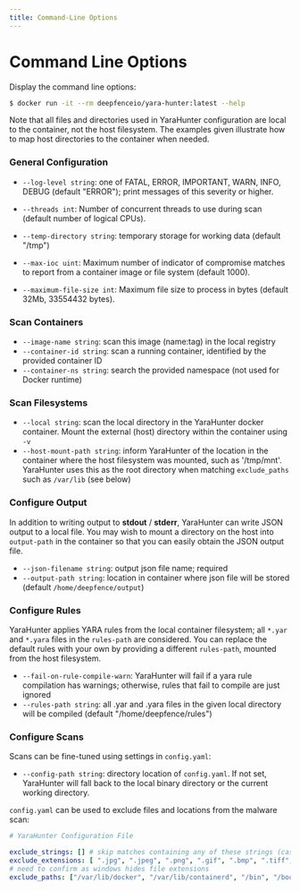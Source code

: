 ```yaml
---
title: Command-Line Options
---
```


# Command Line Options

Display the command line options:

```bash
$ docker run -it --rm deepfenceio/yara-hunter:latest --help
```

Note that all files and directories used in YaraHunter configuration are local to the container, not the host filesystem. The examples given illustrate how to map host directories to the container when needed.

### General Configuration

 * `--log-level string`: one of FATAL, ERROR, IMPORTANT, WARN, INFO, DEBUG (default "ERROR"); print messages of this severity or higher.
 * `--threads int`: Number of concurrent threads to use during scan (default number of logical CPUs).
 * `--temp-directory string`: temporary storage for working data (default "/tmp")

 * `--max-ioc uint`: Maximum number of indicator of compromise matches to report from a container image or file system (default 1000).
 * `--maximum-file-size int`: Maximum file size to process in bytes (default 32Mb, 33554432 bytes).

### Scan Containers

 * `--image-name string`: scan this image (name:tag) in the local registry
 * `--container-id string`: scan a running container, identified by the provided container ID
 * `--container-ns string`: search the provided namespace (not used for Docker runtime)

### Scan Filesystems

 * `--local string`: scan the local directory in the YaraHunter docker container.  Mount the external (host) directory within the container using `-v`
 * `--host-mount-path string`: inform YaraHunter of the location in the container where the host filesystem was mounted, such as '/tmp/mnt'. YaraHunter uses this as the root directory when matching `exclude_paths` such as `/var/lib` (see below) 

### Configure Output

In addition to writing output to **stdout** / **stderr**, YaraHunter can write JSON output to a local file. You may wish to mount a directory on the host into `output-path` in the container so that you can easily obtain the JSON output file.

 * `--json-filename string`: output json file name; required
 * `--output-path string`: location in container where json file will be stored (default `/home/deepfence/output`)

### Configure Rules

YaraHunter applies YARA rules from the local container filesystem; all `*.yar` and `*.yara` files in the `rules-path` are considered. You can replace the default rules with your own by providing a different `rules-path`, mounted from the host filesystem.

 * `--fail-on-rule-compile-warn`: YaraHunter will fail if a yara rule compilation has warnings; otherwise, rules that fail to compile are just ignored
 * `--rules-path string`: all .yar and .yara files in the given local directory will be compiled (default "/home/deepfence/rules")
 
### Configure Scans

Scans can be fine-tuned using settings in `config.yaml`:

 * `--config-path string`: directory location of `config.yaml`. If not set, YaraHunter will fall back to the local binary directory or the current working directory.

`config.yaml` can be used to exclude files and locations from the malware scan:

```yaml
# YaraHunter Configuration File

exclude_strings: [] # skip matches containing any of these strings (case sensitive)
exclude_extensions: [ ".jpg", ".jpeg", ".png", ".gif", ".bmp", ".tiff", ".tif", ".psd", ".xcf", ".zip", ".tar.gz", ".ttf", ".lock", ".prerm"] 
# need to confirm as windows hides file extensions
exclude_paths: ["/var/lib/docker", "/var/lib/containerd", "/bin", "/boot", "/dev", "/lib", "/lib64", "/media", "/proc", "/run", "/sbin", "/usr/lib", "/sys"] # use \ for windows paths
```